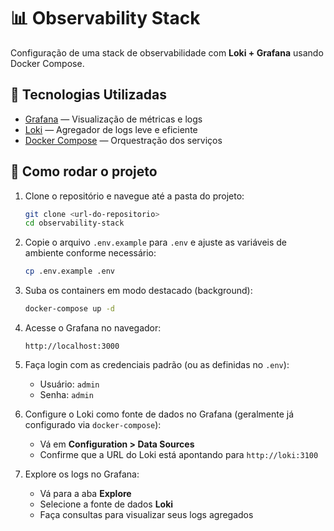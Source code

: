# 📊 Observability Stack

Configuração de uma stack de observabilidade com **Loki + Grafana** usando Docker Compose.

## 🧩 Tecnologias Utilizadas

- [Grafana](https://grafana.com/) — Visualização de métricas e logs
- [Loki](https://grafana.com/oss/loki/) — Agregador de logs leve e eficiente
- [Docker Compose](https://docs.docker.com/compose/) — Orquestração dos serviços

## 🚀 Como rodar o projeto

1. Clone o repositório e navegue até a pasta do projeto:

    ```bash
    git clone <url-do-repositorio>
    cd observability-stack
    ```

2. Copie o arquivo `.env.example` para `.env` e ajuste as variáveis de ambiente conforme necessário:

    ```bash
    cp .env.example .env
    ```

3. Suba os containers em modo destacado (background):

    ```bash
    docker-compose up -d
    ```

4. Acesse o Grafana no navegador:

    ```
    http://localhost:3000
    ```

5. Faça login com as credenciais padrão (ou as definidas no `.env`):

    - Usuário: `admin`
    - Senha: `admin`

6. Configure o Loki como fonte de dados no Grafana (geralmente já configurado via `docker-compose`):

    - Vá em **Configuration > Data Sources**
    - Confirme que a URL do Loki está apontando para `http://loki:3100`

7. Explore os logs no Grafana:

    - Vá para a aba **Explore**
    - Selecione a fonte de dados **Loki**
    - Faça consultas para visualizar seus logs agregados
